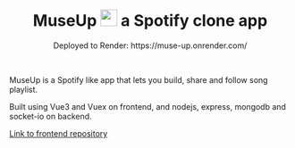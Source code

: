 
<h1 align="center">MuseUp <img src="https://upload.wikimedia.org/wikipedia/commons/thumb/8/84/Spotify_icon.svg/991px-Spotify_icon.svg.png" width="30px"> a Spotify clone app</h1>

<p align="center">Deployed to Render: https://muse-up.onrender.com/</p>

<br>
<p>MuseUp is a Spotify like app that lets you build, share and follow song playlist.</p>
<p>Built using Vue3 and Vuex on frontend, and nodejs, express, mongodb and socket-io on backend.</p>

<a href="https://github.com/MauricioEin/MuseupSpotify-Frontend">Link to frontend repository</a>
